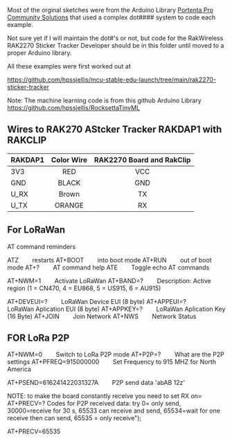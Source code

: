 Most of the orginal sketches were from the Arduino Library [Portenta Pro Community Solutions](https://github.com/hpssjellis/portenta-pro-community-solutions/tree/main/examples) that used a complex dot#### system to code each example.

Not sure yet if I will maintain the dot#'s or not, but code for the RakWireless RAK2270 Sticker Tracker Developer  should be in this folder until moved to a proper Arduino library.



All these examples were first worked out at 

https://github.com/hpssjellis/mcu-stable-edu-launch/tree/main/rak2270-sticker-tracker


Note: The machine learning code is from this github Arduino Library    https://github.com/hpssjellis/RocksettaTinyML







## Wires to RAK270 AStcker Tracker RAKDAP1 with RAKCLIP

| RAKDAP1   |      Color Wire      |  RAK2270 Board and RakClip |
|:----------|:-------------:|:------:|
| 3V3 |  RED |VCC |
| GND |    BLACK   |   GND |
| U_RX | Brown |    TX |
| U_TX | ORANGE |    RX |







## For LoRaWan


AT command reminders

ATZ     &nbsp;&nbsp;&nbsp;&nbsp;&nbsp;&nbsp;  restarts
AT+BOOT &nbsp;&nbsp;&nbsp;&nbsp;&nbsp;&nbsp;  into boot mode
AT+RUN  &nbsp;&nbsp;&nbsp;&nbsp;&nbsp;&nbsp;  out of boot mode
AT+?    &nbsp;&nbsp;&nbsp;&nbsp;&nbsp;&nbsp;  AT command help
ATE     &nbsp;&nbsp;&nbsp;&nbsp;&nbsp;&nbsp;  Toggle echo AT commands



AT+NWM=1    &nbsp;&nbsp;&nbsp;&nbsp;&nbsp;&nbsp;    Activate LoRaWan
AT+BAND=?    &nbsp;&nbsp;&nbsp;&nbsp;&nbsp;&nbsp;   Description: Active region (1 = CN470, 4 = EU868, 5 = US915, 6 = AU915)

AT+DEVEUI=?   &nbsp;&nbsp;&nbsp;&nbsp;&nbsp;&nbsp;  LoRaWan Device EUI (8 byte)
AT+APPEUI=?   &nbsp;&nbsp;&nbsp;&nbsp;&nbsp;&nbsp;  LoRaWan Aplication EUI   (8 byte)
AT+APPKEY=?   &nbsp;&nbsp;&nbsp;&nbsp;&nbsp;&nbsp;  LoRaWan Aplication Key   (16 Byte)
AT+JOIN      &nbsp;&nbsp;&nbsp;&nbsp;&nbsp;&nbsp;   Join Network
AT+NWS      &nbsp;&nbsp;&nbsp;&nbsp;&nbsp;&nbsp;    Network Status







## FOR LoRa P2P

AT+NWM=0  &nbsp;&nbsp;&nbsp;&nbsp;&nbsp;&nbsp;   Switch to LoRa P2P mode
AT+P2P=?  &nbsp;&nbsp;&nbsp;&nbsp;&nbsp;&nbsp;   What are the P2P settings
AT+PFREQ=915000000   &nbsp;&nbsp;&nbsp;&nbsp;&nbsp;&nbsp;  Set Frequency to 915 MHZ for North America   


AT+PSEND=616241422031327A   &nbsp;&nbsp;&nbsp;&nbsp;&nbsp;&nbsp;   P2P send data   'abAB 12z' 



NOTE: to make the board constantly receive you need to set RX on=
AT+PRECV=?   Codes for P2P received data:  try 0= only send, 30000=receive for 30 s, 65533 can receive and send, 65534=wait for one receive then can send, 65535 = only receive");    

AT+PRECV=65535 


